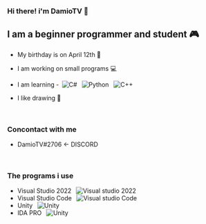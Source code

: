 ### Hi there! i'm DamioTV 👋

## I am a beginner programmer and student 🎮
- My birthday is on April 12th 🎂
- I am working on small programs 💻

- I am learning
-&ensp;![C#](https://img.shields.io/badge/C%23-239120?style=for-the-badge&logo=c-sharp&logoColor=white) &ensp;![Python](https://img.shields.io/badge/Python-3776AB?style=for-the-badge&logo=python&logoColor=white) &ensp;![C++](https://img.shields.io/badge/C%2B%2B-00599C?style=for-the-badge&logo=c%2B%2B&logoColor=white)

- I like drawing 📐

<br />

### Concontact with me
- DamioTV#2706 <- DISCORD 
<br />

### The programs i use
- Visual Studio 2022 &ensp;![Visual studio 2022]()
- Visual Studio Code &ensp;![Visual studio Code](https://img.shields.io/badge/-VsCode-2C2C32?style=flat-square&logo=visual-studio-code&logoColor=0078D7)
- Unity &ensp;![Unity]()
- IDA PRO &ensp;![Unity]()

